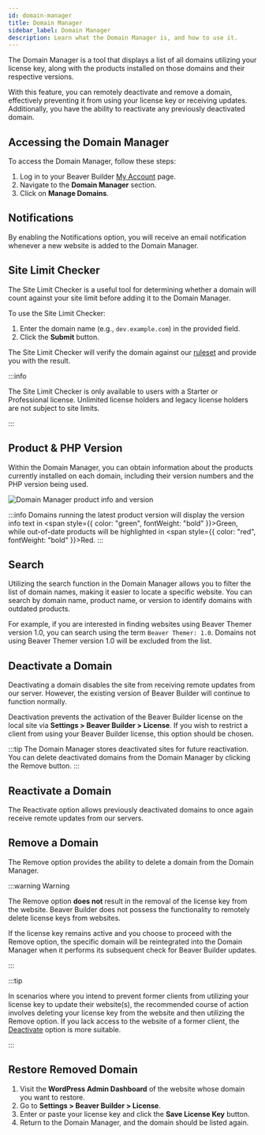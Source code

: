 ```yaml
---
id: domain-manager
title: Domain Manager
sidebar_label: Domain Manager
description: Learn what the Domain Manager is, and how to use it.
---
```


The Domain Manager is a tool that displays a list of all domains utilizing your license key, along with the products installed on those domains and their respective versions.

With this feature, you can remotely deactivate and remove a domain, effectively preventing it from using your license key or receiving updates. Additionally, you have the ability to reactivate any previously deactivated domain.

## Accessing the Domain Manager

To access the Domain Manager, follow these steps:

1. Log in to your Beaver Builder [My Account](https://www.wpbeaverbuilder.com/my-account/) page.
2. Navigate to the **Domain Manager** section.
3. Click on **Manage Domains**.

## Notifications

By enabling the Notifications option, you will receive an email notification whenever a new website is added to the Domain Manager.

## Site Limit Checker

The Site Limit Checker is a useful tool for determining whether a domain will count against your site limit before adding it to the Domain Manager.

To use the Site Limit Checker:

1. Enter the domain name (e.g., `dev.example.com`) in the provided field.
2. Click the **Submit** button.

The Site Limit Checker will verify the domain against our [ruleset](license/activations.md) and provide you with the result.

:::info

The Site Limit Checker is only available to users with a Starter or Professional license. Unlimited license holders and legacy license holders are not subject to site limits.

:::

## Product & PHP Version

Within the Domain Manager, you can obtain information about the products currently installed on each domain, including their version numbers and the PHP version being used.

![Domain Manager product info and version](/img/beaver-builder/account--domain-manager--1.jpg)

:::info
Domains running the latest product version will display the version info text in <span style={{ color: "green", fontWeight: "bold" }}>Green</span>, while out-of-date products will be highlighted in <span style={{ color: "red", fontWeight: "bold" }}>Red</span>.
:::

## Search

Utilizing the search function in the Domain Manager allows you to filter the list of domain names, making it easier to locate a specific website. You can search by domain name, product name, or version to identify domains with outdated products.

For example, if you are interested in finding websites using Beaver Themer version 1.0, you can search using the term `Beaver Themer: 1.0`. Domains not using Beaver Themer version 1.0 will be excluded from the list.

## Deactivate a Domain

Deactivating a domain disables the site from receiving remote updates from our server. However, the existing version of Beaver Builder will continue to function normally.

Deactivation prevents the activation of the Beaver Builder license on the local site via **Settings > Beaver Builder > License**. If you wish to restrict a client from using your Beaver Builder license, this option should be chosen.

:::tip
The Domain Manager stores deactivated sites for future reactivation. You can delete deactivated domains from the Domain Manager by clicking the Remove button.
:::

## Reactivate a Domain

The Reactivate option allows previously deactivated domains to once again receive remote updates from our servers.

## Remove a Domain

The Remove option provides the ability to delete a domain from the Domain Manager.

:::warning Warning

The Remove option **does not** result in the removal of the license key from the website. Beaver Builder does not possess the functionality to remotely delete license keys from websites.

If the license key remains active and you choose to proceed with the Remove option, the specific domain will be reintegrated into the Domain Manager when it performs its subsequent check for Beaver Builder updates.

:::

:::tip

In scenarios where you intend to prevent former clients from utilizing your license key to update their website(s), the recommended course of action involves deleting your license key from the website and then utilizing the Remove option. If you lack access to the website of a former client, the [Deactivate](#deactivate-a-domain) option is more suitable.

:::

## Restore Removed Domain

1. Visit the **WordPress Admin Dashboard** of the website whose domain you want to restore.
2. Go to **Settings > Beaver Builder > License**.
3. Enter or paste your license key and click the **Save License Key** button.
4. Return to the Domain Manager, and the domain should be listed again.
